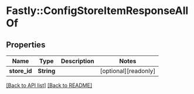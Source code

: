 # Fastly::ConfigStoreItemResponseAllOf

## Properties

| Name | Type | Description | Notes |
| ---- | ---- | ----------- | ----- |
| **store_id** | **String** |  | [optional][readonly] |

[[Back to API list]](../../README.md#endpoints) [[Back to README]](../../README.md)

